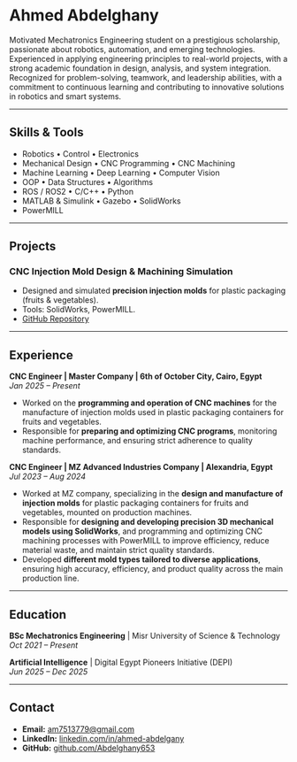 # Ahmed Abdelghany

Motivated Mechatronics Engineering student on a prestigious scholarship, passionate about robotics, automation, and emerging technologies. Experienced in applying engineering principles to real-world projects, with a strong academic foundation in design, analysis, and system integration. Recognized for problem-solving, teamwork, and leadership abilities, with a commitment to continuous learning and contributing to innovative solutions in robotics and smart systems.

---

## Skills & Tools

- Robotics             • Control             • Electronics  
- Mechanical Design    • CNC Programming     • CNC Machining  
- Machine Learning     • Deep Learning       • Computer Vision  
- OOP                  • Data Structures     • Algorithms  
- ROS / ROS2           • C/C++               • Python  
- MATLAB & Simulink    • Gazebo              • SolidWorks  
- PowerMILL

---

## **Projects**
### CNC Injection Mold Design & Machining Simulation
- Designed and simulated **precision injection molds** for plastic packaging (fruits & vegetables).  
- Tools: SolidWorks, PowerMILL.  
- [GitHub Repository](#)  

---

## **Experience**
**CNC Engineer | Master Company | 6th of October City, Cairo, Egypt**  
*Jan 2025 – Present*  
- Worked on the **programming and operation of CNC machines** for the manufacture of injection molds used in plastic packaging containers for fruits and vegetables.  
- Responsible for **preparing and optimizing CNC programs**, monitoring machine performance, and ensuring strict adherence to quality standards.  

**CNC Engineer | MZ Advanced Industries Company | Alexandria, Egypt**  
*Jul 2023 – Aug 2024*  
- Worked at MZ company, specializing in the **design and manufacture of injection molds** for plastic packaging containers for fruits and vegetables, mounted on production machines.  
- Responsible for **designing and developing precision 3D mechanical models using SolidWorks**, and programming and optimizing CNC machining processes with PowerMILL to improve efficiency, reduce material waste, and maintain strict quality standards.  
- Developed **different mold types tailored to diverse applications**, ensuring high accuracy, efficiency, and product quality across the main production line.  

---

## **Education**
**BSc Mechatronics Engineering** | Misr University of Science & Technology  
*Oct 2021 – Present*  

**Artificial Intelligence** | Digital Egypt Pioneers Initiative (DEPI)  
*Jun 2025 – Dec 2025*  

---

## **Contact**
- **Email:** am7513779@gmail.com  
- **LinkedIn:** [linkedin.com/in/ahmed-abdelgany](https://www.linkedin.com/in/ahmed-abdelgany/)  
- **GitHub:** [github.com/Abdelghany653](#)  
